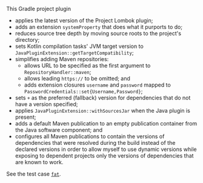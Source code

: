 This Gradle project plugin
- applies the latest version of the Project Lombok plugin;
- adds an extension `systemProperty` that does what it purports to do;
- reduces source tree depth by moving source roots to the project's directory;
- sets Kotlin compilation tasks' JVM target version to `JavaPluginExtension::getTargetCompatibility`;
- simplifies adding Maven repositories:
  - allows URL to be specified as the first argument to `RepositoryHandler::maven`;
  - allows leading `https://` to be omitted; and
  - adds extension closures `username` and `password` mapped to `PasswordCredentials::set{Username,Password}`;
- sets `+` as the preferred (fallback) version for dependencies that do not have a version specified;
- applies `JavaPluginExtension::withSourcesJar` when the Java plugin is present;
- adds a default Maven publication to an empty publication container from the Java software component; and
- configures all Maven publications to contain the versions of dependencies that were resolved during the build
instead of the declared versions in order to allow myself to use dynamic versions
while exposing to dependent projects only the versions of dependencies that are known to work.

See the test case [`fat`](test/cases/fat/build.gradle).
